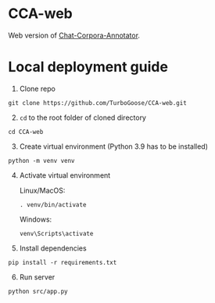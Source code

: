 # CCA-web
Web version of [Chat-Corpora-Annotator](https://github.com/yakovypg/Chat-Corpora-Annotator).

# Local deployment guide
1. Clone repo
```shell
git clone https://github.com/TurboGoose/CCA-web.git
```

2. `cd` to the root folder of cloned directory
```shell
cd CCA-web
```

3. Create virtual environment (Python 3.9 has to be installed)
```shell
python -m venv venv
```
4. Activate virtual environment

    Linux/MacOS:
    
    ```shell
    . venv/bin/activate
    ```

    Windows:
    ```shell
   venv\Scripts\activate
   ```
5. Install dependencies
```shell
pip install -r requirements.txt
```

6. Run server
```shell
python src/app.py
```